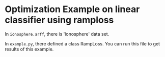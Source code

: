 # Optimization Example on linear classifier using ramploss

In `ionosphere.arff`, there is 'ionosphere' data set.

In `example.py`, there defined a class RampLoss. You can run this file to get results of this example.

